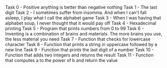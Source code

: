 Task 0 - Positive anything is better than negative nothing
Task 1 - The last digit
Task 2 - I sometimes suffer from insomnia. And when I can't fall asleep, I play what I call the alphabet game
Task 3 - When I was having that alphabet soup, I never thought that it would pay off
Task 4 - Hexadecimal printing
Task 5 - Program that prints numbers from 0 to 99
Task 6 - Inventing is a combination of brains and materials. The more brains you use, the less material you need
Task 7 - Function that checks for lowercase character
Task 8 - Function that prints a string in uppercase followed by a new line
Task 9 - Function that prints the last digit of a number
Task 10 - Function that adds two integers and returns the result
Task 11 - Function that computes a to the power of b and return the value
